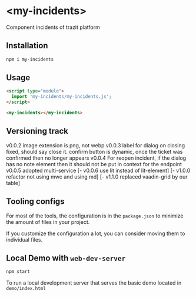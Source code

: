 # \<my-incidents>
Component incidents of trazit platform

## Installation

```bash
npm i my-incidents
```

## Usage

```html
<script type="module">
  import 'my-incidents/my-incidents.js';
</script>

<my-incidents></my-incidents>
```

## Versioning track

v0.0.2 image extension is png, not webp
v0.0.3 label for dialog on closing fixed, should say close it. confirm button is dynamic, once the ticket was confirmed then no longer appears
v0.0.4 For reopen incident, if the dialog has no note element then it should not be put in context for the endpoint
v0.0.5 adopted multi-service
[- v0.0.6 use lit instead of lit-element]
[- v1.0.0 refactor not using mwc and using md]
[- v1.1.0 replaced vaadin-grid by our table]

## Tooling configs

For most of the tools, the configuration is in the `package.json` to minimize the amount of files in your project.

If you customize the configuration a lot, you can consider moving them to individual files.

## Local Demo with `web-dev-server`

```bash
npm start
```

To run a local development server that serves the basic demo located in `demo/index.html`
